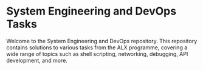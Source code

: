 # System Engineering and DevOps Tasks
Welcome to the System Engineering and DevOps repository. This repository contains solutions to various tasks from the ALX programme, covering a wide range of topics such as shell scripting, networking, debugging, API development, and more.
